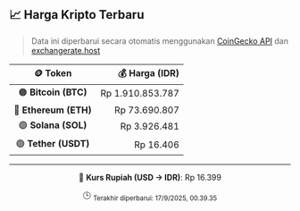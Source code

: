 

<!-- HARGA_KRIPTO -->
## 📈 Harga Kripto Terbaru

> Data ini diperbarui secara otomatis menggunakan [CoinGecko API](https://www.coingecko.com/) dan [exchangerate.host](https://exchangerate.host/)

<div align="center">

| 🪙 Token | 💰 Harga (IDR) |
|:------:|---------------:|
| 🟠 **Bitcoin (BTC)**   | Rp 1.910.853.787 |
| 🔵 **Ethereum (ETH)**  | Rp 73.690.807 |
| 🟣 **Solana (SOL)**    | Rp 3.926.481 |
| 🟢 **Tether (USDT)**   | Rp 16.406 |

---

💱 **Kurs Rupiah (USD → IDR)**: Rp 16.399

🕒 <sub>Terakhir diperbarui: 17/9/2025, 00.39.35</sub>

</div>
<!-- /HARGA_KRIPTO -->